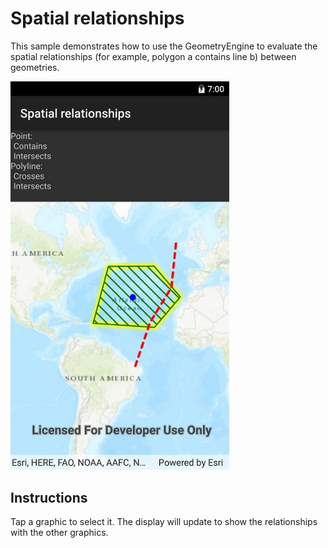 # Spatial relationships

This sample demonstrates how to use the GeometryEngine to evaluate the spatial relationships (for example, polygon a contains line b) between geometries.

<img src="SpatialRelationships.jpg" width="350"/>

## Instructions

Tap a graphic to select it. The display will update to show the relationships with the other graphics.
